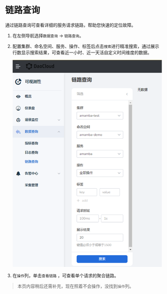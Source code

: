 # 链路查询

通过链路查询可查看详细的服务请求链路，帮助您快速的定位故障。

1. 在左侧导航选择`数据查询` -> `链路查询`。

2. 配置集群、命名空间、服务、操作、标签后点击`搜索`进行精准搜索，通过展示行数显示搜索结果，可查看近一小时、近一天活自定义时间维度的数据。

    ![](../../images/traceq01.png)

3. 在`操作`列，单击`查看链路` ，可查看单个请求的聚合链路。

> 本页内容稍后还需补充，现在照着不会操作，没找到`操作`列。
